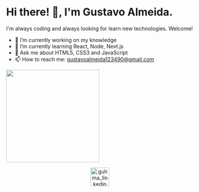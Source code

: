 
 <h1>Hi there! 👋, I'm Gustavo Almeida.</h1>
 
 I'm always coding and always looking for learn new technologies.
 Welcome!

- 🔭 I’m currently working on my knowledge
- 🌱 I’m currently learning React, Node, Next.js
- 💬 Ask me about HTML5, CSS3 and JavaScript
- 📫 How to reach me: gustavoalmeida123490@gmail.com
<img align="center" src="https://media1.giphy.com/media/Q7SKqn3G97xpmfSOvG/giphy.gif" width="250" height="250" />
<p align="center">
<a href="https://www.linkedin.com/in/gustavo-henrique-martins-de-almeida-0239521b8/">
 <img align="center" src="http://pngimg.com/uploads/linkedIn/linkedIn_PNG27.png" alt="guhma_linkedin" width="50" height="50">
</a>
 </p>

                                                                        
